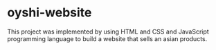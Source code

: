 # oyshi-website
This project was implemented by using HTML and CSS and JavaScript programming language to build a website that sells an asian products.
